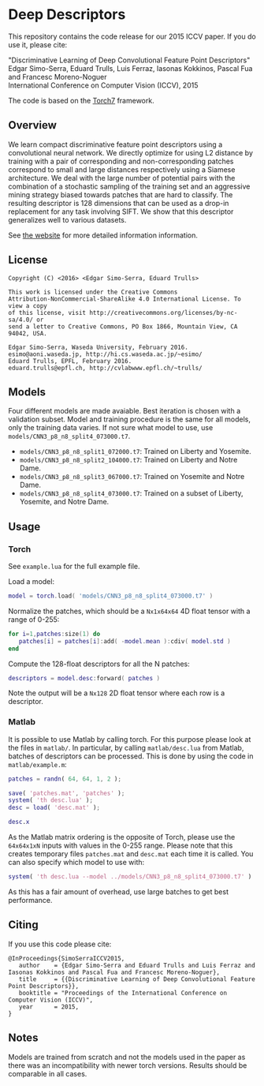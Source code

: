 # Deep Descriptors

This repository contains the code release for our 2015 ICCV paper. If you do use it, please cite:

"Discriminative Learning of Deep Convolutional Feature Point Descriptors"  
Edgar Simo-Serra, Eduard Trulls, Luis Ferraz, Iasonas Kokkinos, Pascal Fua and Francesc Moreno-Noguer  
International Conference on Computer Vision (ICCV), 2015

The code is based on the [Torch7](http://torch.ch) framework.

## Overview

We learn compact discriminative feature point descriptors using a convolutional
neural network. We directly optimize for using L2 distance by training with a
pair of corresponding and non-corresponding patches correspond to small and
large distances respectively using a Siamese architecture. We deal with the
large number of potential pairs with the combination of a stochastic sampling
of the training set and an aggressive mining strategy biased towards patches
that are hard to classify. The resulting descriptor is 128 dimensions that can
be used as a drop-in replacement for any task involving SIFT. We show that this
descriptor generalizes well to various datasets.

See [the website](http://hi.cs.waseda.ac.jp/~esimo/research/deepdesc/) for more
detailed information information.

## License

```
Copyright (C) <2016> <Edgar Simo-Serra, Eduard Trulls>

This work is licensed under the Creative Commons
Attribution-NonCommercial-ShareAlike 4.0 International License. To view a copy
of this license, visit http://creativecommons.org/licenses/by-nc-sa/4.0/ or
send a letter to Creative Commons, PO Box 1866, Mountain View, CA 94042, USA.

Edgar Simo-Serra, Waseda University, February 2016.
esimo@aoni.waseda.jp, http://hi.cs.waseda.ac.jp/~esimo/
Eduard Trulls, EPFL, February 2016.
eduard.trulls@epfl.ch, http://cvlabwww.epfl.ch/~trulls/
```

## Models

Four different models are made avaiable. Best iteration is chosen with a
validation subset. Model and training procedure is the same for all models,
only the training data varies. If not sure what model to use, use
`models/CNN3_p8_n8_split4_073000.t7`.

* `models/CNN3_p8_n8_split1_072000.t7`: Trained on Liberty and Yosemite.
* `models/CNN3_p8_n8_split2_104000.t7`: Trained on Liberty and Notre Dame.
* `models/CNN3_p8_n8_split3_067000.t7`: Trained on Yosemite and Notre Dame.
* `models/CNN3_p8_n8_split4_073000.t7`: Trained on a subset of Liberty, Yosemite, and Notre Dame.

## Usage

### Torch

See `example.lua` for the full example file.

Load a model:

```lua
model = torch.load( 'models/CNN3_p8_n8_split4_073000.t7' )
```

Normalize the patches, which should be a `Nx1x64x64` 4D float tensor with a range of 0-255:

```lua
for i=1,patches:size(1) do
   patches[i] = patches[i]:add( -model.mean ):cdiv( model.std )
end

```

Compute the 128-float descriptors for all the N patches:

```lua
descriptors = model.desc:forward( patches )
```

Note the output will be a `Nx128` 2D float tensor where each row is a descriptor.

### Matlab

It is possible to use Matlab by calling torch. For this purpose please look at
the files in `matlab/`. In particular, by calling `matlab/desc.lua` from
Matlab, batches of descriptors can be processed. This is done by using the code
in `matlab/example.m`:

```matlab
patches = randn( 64, 64, 1, 2 );

save( 'patches.mat', 'patches' );
system( 'th desc.lua' );
desc = load( 'desc.mat' );

desc.x
```

As the Matlab matrix ordering is the opposite of Torch, please use the
`64x64x1xN` inputs with values in the 0-255 range.  Please note that this
creates temporary files `patches.mat` and `desc.mat` each time it is called.
You can also specify which model to use with:

```matlab
system( 'th desc.lua --model ../models/CNN3_p8_n8_split4_073000.t7' )
```

As this has a fair amount of overhead, use large batches to get best
performance.


## Citing

If you use this code please cite:

```
@InProceedings{SimoSerraICCV2015,
   author    = {Edgar Simo-Serra and Eduard Trulls and Luis Ferraz and Iasonas Kokkinos and Pascal Fua and Francesc Moreno-Noguer},
   title     = {{Discriminative Learning of Deep Convolutional Feature Point Descriptors}},
   booktitle = "Proceedings of the International Conference on Computer Vision (ICCV)",
   year      = 2015,
}
```

## Notes

Models are trained from scratch and not the models used in the paper as there
was an incompatibility with newer torch versions. Results should be comparable
in all cases.




